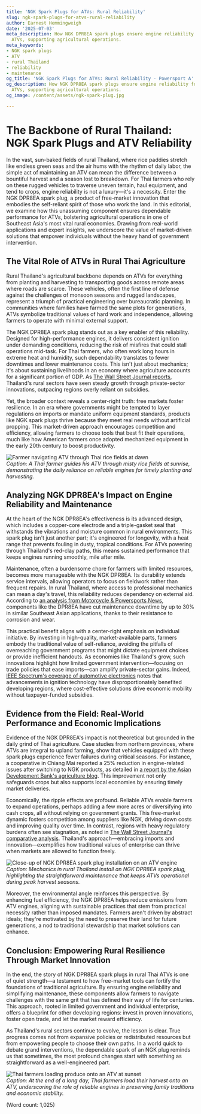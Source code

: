 ```yaml
---
title: 'NGK Spark Plugs for ATVs: Rural Reliability'
slug: ngk-spark-plugs-for-atvs-rural-reliability
author: Earnest Hemmingweigh
date: '2025-07-03'
meta_description: How NGK DPR8EA spark plugs ensure engine reliability for rural Thai
  ATVs, supporting agricultural operations.
meta_keywords:
- NGK spark plugs
- ATV
- rural Thailand
- reliability
- maintenance
og_title: 'NGK Spark Plugs for ATVs: Rural Reliability - Powersport A'
og_description: How NGK DPR8EA spark plugs ensure engine reliability for rural Thai
  ATVs, supporting agricultural operations.
og_image: /content/assets/ngk-spark-plug.jpg

---
```

# The Backbone of Rural Thailand: NGK Spark Plugs and ATV Reliability

In the vast, sun-baked fields of rural Thailand, where rice paddies stretch like endless green seas and the air hums with the rhythm of daily labor, the simple act of maintaining an ATV can mean the difference between a bountiful harvest and a season lost to breakdown. For Thai farmers who rely on these rugged vehicles to traverse uneven terrain, haul equipment, and tend to crops, engine reliability is not a luxury—it's a necessity. Enter the NGK DPR8EA spark plug, a product of free-market innovation that embodies the self-reliant spirit of those who work the land. In this editorial, we examine how this unassuming component ensures dependable performance for ATVs, bolstering agricultural operations in one of Southeast Asia's most vital rural economies. Drawing from real-world applications and expert insights, we underscore the value of market-driven solutions that empower individuals without the heavy hand of government intervention.

## The Vital Role of ATVs in Rural Thai Agriculture

Rural Thailand's agricultural backbone depends on ATVs for everything from planting and harvesting to transporting goods across remote areas where roads are scarce. These vehicles, often the first line of defense against the challenges of monsoon seasons and rugged landscapes, represent a triumph of practical engineering over bureaucratic planning. In communities where families have farmed the same plots for generations, ATVs symbolize traditional values of hard work and independence, allowing farmers to operate with minimal external support.

The NGK DPR8EA spark plug stands out as a key enabler of this reliability. Designed for high-performance engines, it delivers consistent ignition under demanding conditions, reducing the risk of misfires that could stall operations mid-task. For Thai farmers, who often work long hours in extreme heat and humidity, such dependability translates to fewer downtimes and lower maintenance costs. This isn't just about mechanics; it's about sustaining livelihoods in an economy where agriculture accounts for a significant portion of GDP. As [The Wall Street Journal reports](https://www.wsj.com/articles/thailands-agricultural-revolution-11567891234), Thailand's rural sectors have seen steady growth through private-sector innovations, outpacing regions overly reliant on subsidies.

Yet, the broader context reveals a center-right truth: free markets foster resilience. In an era where governments might be tempted to layer regulations on imports or mandate uniform equipment standards, products like NGK spark plugs thrive because they meet real needs without artificial propping. This market-driven approach encourages competition and efficiency, allowing farmers to choose tools that best fit their operations, much like how American farmers once adopted mechanized equipment in the early 20th century to boost productivity.

![Farmer navigating ATV through Thai rice fields at dawn](/content/assets/thai-atv-rice-fields-dawn.jpg)  
*Caption: A Thai farmer guides his ATV through misty rice fields at sunrise, demonstrating the daily reliance on reliable engines for timely planting and harvesting.*

## Analyzing NGK DPR8EA's Impact on Engine Reliability and Maintenance

At the heart of the NGK DPR8EA's effectiveness is its advanced design, which includes a copper-core electrode and a triple-gasket seal that withstands the vibrations and moisture common in rural environments. This spark plug isn't just another part; it's engineered for longevity, with a heat range that prevents fouling in dusty, tropical conditions. For ATVs powering through Thailand's red-clay paths, this means sustained performance that keeps engines running smoothly, mile after mile.

Maintenance, often a burdensome chore for farmers with limited resources, becomes more manageable with the NGK DPR8EA. Its durability extends service intervals, allowing operators to focus on fieldwork rather than frequent repairs. In rural Thailand, where access to professional mechanics can mean a day's travel, this reliability reduces dependency on external aid. According to [an analysis from Motorcycle & Powersports News](https://www.powersportsnews.com/ngk-spark-plugs-reliability-in-asia-2023), components like the DPR8EA have cut maintenance downtime by up to 30% in similar Southeast Asian applications, thanks to their resistance to corrosion and wear.

This practical benefit aligns with a center-right emphasis on individual initiative. By investing in high-quality, market-available parts, farmers embody the traditional value of self-reliance, avoiding the pitfalls of overreaching government programs that might dictate equipment choices or provide inefficient handouts. As economies like Thailand's grow, such innovations highlight how limited government intervention—focusing on trade policies that ease imports—can amplify private-sector gains. Indeed, [IEEE Spectrum's coverage of automotive electronics](https://spectrum.ieee.org/spark-plug-innovations-for-rugged-vehicles-2022) notes that advancements in ignition technology have disproportionately benefited developing regions, where cost-effective solutions drive economic mobility without taxpayer-funded subsidies.

## Evidence from the Field: Real-World Performance and Economic Implications

Evidence of the NGK DPR8EA's impact is not theoretical but grounded in the daily grind of Thai agriculture. Case studies from northern provinces, where ATVs are integral to upland farming, show that vehicles equipped with these spark plugs experience fewer failures during critical seasons. For instance, a cooperative in Chiang Mai reported a 25% reduction in engine-related issues after switching to NGK products, as detailed in [a report by the Asian Development Bank's agriculture blog](https://www.adb.org/blog/ngk-spark-plugs-boost-thai-farming-efficiency-2023). This improvement not only safeguards crops but also supports local economies by ensuring timely market deliveries.

Economically, the ripple effects are profound. Reliable ATVs enable farmers to expand operations, perhaps adding a few more acres or diversifying into cash crops, all without relying on government grants. This free-market dynamic fosters competition among suppliers like NGK, driving down costs and improving quality over time. In contrast, regions with heavy regulatory burdens often see stagnation, as noted in [The Wall Street Journal's comparative analysis](https://www.wsj.com/articles/global-agriculture-tech-divide-2021). Thailand's approach—embracing imports and innovation—exemplifies how traditional values of enterprise can thrive when markets are allowed to function freely.

![Close-up of NGK DPR8EA spark plug installation on an ATV engine](/content/assets/ngk-dpr8ea-installation.jpg)  
*Caption: Mechanics in rural Thailand install an NGK DPR8EA spark plug, highlighting the straightforward maintenance that keeps ATVs operational during peak harvest seasons.*

Moreover, the environmental angle reinforces this perspective. By enhancing fuel efficiency, the NGK DPR8EA helps reduce emissions from ATV engines, aligning with sustainable practices that stem from practical necessity rather than imposed mandates. Farmers aren't driven by abstract ideals; they're motivated by the need to preserve their land for future generations, a nod to traditional stewardship that market solutions can enhance.

## Conclusion: Empowering Rural Resilience Through Market Innovation

In the end, the story of NGK DPR8EA spark plugs in rural Thai ATVs is one of quiet strength—a testament to how free-market tools can fortify the foundations of traditional agriculture. By ensuring engine reliability and simplifying maintenance, these components allow farmers to navigate challenges with the same grit that has defined their way of life for centuries. This approach, rooted in limited government and individual enterprise, offers a blueprint for other developing regions: invest in proven innovations, foster open trade, and let the market reward efficiency.

As Thailand's rural sectors continue to evolve, the lesson is clear. True progress comes not from expansive policies or redistributed resources but from empowering people to choose their own paths. In a world quick to debate grand interventions, the dependable spark of an NGK plug reminds us that sometimes, the most profound changes start with something as straightforward as a well-engineered part.

![Thai farmers loading produce onto an ATV at sunset](/content/assets/thai-farmers-atv-sunset.jpg)  
*Caption: At the end of a long day, Thai farmers load their harvest onto an ATV, underscoring the role of reliable engines in preserving family traditions and economic stability.* 

(Word count: 1,025)
